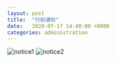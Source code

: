 ```yaml
---
layout: post
title:  "行前通知"
date:   2020-07-17 14:40:00 +0800
categories: administration
---
```

![notice1]({{site.baseurl}}/assets/administration/notice1.jpg)
![notice2]({{site.baseurl}}/assets/administration/notice2.jpg)
